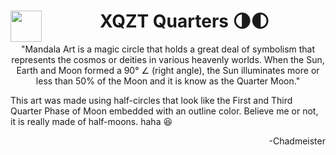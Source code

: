 <h1 align="center">  XQZT Quarters 🌗🌓 <img align="left" width="50" height="50" src="https://user-images.githubusercontent.com/99818180/168060892-24b4f11f-e73a-43ae-9bbd-430e48a56c30.png"> </h1>

<p align="center">
"Mandala Art is a magic circle that holds a great deal of symbolism that represents the cosmos or deities in various heavenly worlds. When the Sun, Earth and Moon formed a 90° ∠ (right angle), the Sun illuminates more or less than 50% of the Moon and it is know as the Quarter Moon." </p>
  
  
  This art was made using half-circles that look like the First and Third Quarter Phase of Moon embedded with an outline color. Believe me or not, it is really made of half-moons. haha 😆


<p align="right"> -Chadmeister </p>
